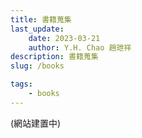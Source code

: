 ```yaml
---
title: 書籍蒐集
last_update: 
    date: 2023-03-21
    author: Y.H. Chao 趙玴祥
description: 書籍蒐集
slug: /books

tags:
    - books
---
```

(網站建置中)